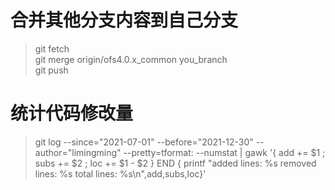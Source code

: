 # 合并其他分支内容到自己分支
> git fetch   
git merge origin/ofs4.0.x_common you_branch   
git push   
# 统计代码修改量
> git log --since="2021-07-01" --before="2021-12-30" --author="limingming" --pretty=tformat: --numstat | gawk '{ add += $1 ; subs += $2 ; loc += $1 - $2 } END { printf "added lines: %s removed lines: %s total lines: %s\n",add,subs,loc}'   
